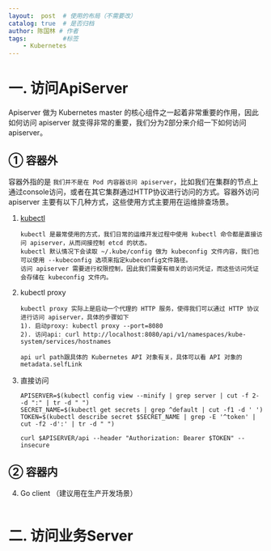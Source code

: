 ```yaml
---
layout:  post  # 使用的布局（不需要改）
catalog: true  # 是否归档
author: 陈国林 # 作者
tags:          #标签
    - Kubernetes
---
```


# 一. 访问ApiServer
Apiserver 做为 Kubernetes master 的核心组件之一起着非常重要的作用，因此如何访问 apiserver 就变得非常的重要，我们分为2部分来介绍一下如何访问 apiserver。

## ① 容器外
容器外指的是 `我们并不是在 Pod 内容器访问 apiserver`，比如我们在集群的节点上通过console访问，或者在其它集群通过HTTP协议进行访问的方式。容器外访问 apiserver 主要有以下几种方式，这些使用方式主要用在运维排查场景。

1. [kubectl](https://kubernetes.io/docs/reference/kubectl/overview/)  
   ```
   kubectl 是最常使用的方式，我们日常的运维开发过程中使用 kubectl 命令都是直接访问 apiserver，从而间接控制 etcd 的状态。
   kubectl 默认情况下会读取 ~/.kube/config 做为 kubeconfig 文件内容，我们也可以使用 --kubeconfig 选项来指定kubeconfig文件路径。  
   访问 apiserver 需要进行权限控制，因此我们需要有相关的访问凭证，而这些访问凭证会存储在 kubeconfig 文件内。
   ```
    
2. kubectl proxy  
   ```
   kubectl proxy 实际上是启动一个代理的 HTTP 服务，使得我们可以通过 HTTP 协议进行访问 apiserver，具体的步骤如下  
   1). 启动proxy: kubectl proxy --port=8080
   2). 访问api: curl http://localhost:8080/api/v1/namespaces/kube-system/services/hostnames 
   
   api url path跟具体的 Kubernetes API 对象有关，具体可以看 API 对象的 metadata.selfLink
   ```
   
3. 直接访问  
   ```
   APISERVER=$(kubectl config view --minify | grep server | cut -f 2- -d ":" | tr -d " ")
   SECRET_NAME=$(kubectl get secrets | grep ^default | cut -f1 -d ' ')
   TOKEN=$(kubectl describe secret $SECRET_NAME | grep -E '^token' | cut -f2 -d':' | tr -d " ")

   curl $APISERVER/api --header "Authorization: Bearer $TOKEN" --insecure
   ```

## ② 容器内

4. Go client   （建议用在生产开发场景）
   ```
   
   ```


# 二. 访问业务Server
